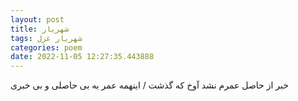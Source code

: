 ```yaml
---
layout: post
title: شهریار
tags: شهریار غزل
categories: poem
date: 2022-11-05 12:27:35.443888
---
```


خبر از حاصل عمرم نشد آوخ که گذشت / اینهمه عمر به بی حاصلی و بی خبری